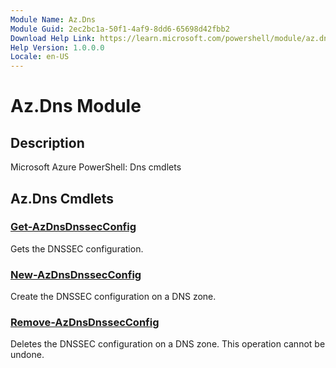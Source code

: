 ```yaml
---
Module Name: Az.Dns
Module Guid: 2ec2bc1a-50f1-4af9-8dd6-65698d42fbb2
Download Help Link: https://learn.microsoft.com/powershell/module/az.dns
Help Version: 1.0.0.0
Locale: en-US
---
```


# Az.Dns Module
## Description
Microsoft Azure PowerShell: Dns cmdlets

## Az.Dns Cmdlets
### [Get-AzDnsDnssecConfig](Get-AzDnsDnssecConfig.md)
Gets the DNSSEC configuration.

### [New-AzDnsDnssecConfig](New-AzDnsDnssecConfig.md)
Create the DNSSEC configuration on a DNS zone.

### [Remove-AzDnsDnssecConfig](Remove-AzDnsDnssecConfig.md)
Deletes the DNSSEC configuration on a DNS zone.
This operation cannot be undone.

